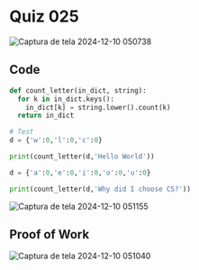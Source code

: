 # Quiz 025

![Captura de tela 2024-12-10 050738](https://github.com/user-attachments/assets/29c344e5-cb52-446e-99e2-ca4556ca6978)

## Code

```py
def count_letter(in_dict, string):
  for k in in_dict.keys():
    in_dict[k] = string.lower().count(k)
  return in_dict

# Test
d = {'w':0,'l':0,'c':0}

print(count_letter(d,'Hello World'))

d = {'a':0,'e':0,'i':0,'o':0,'u':0}

print(count_letter(d,'Why did I choose CS?'))
```

![Captura de tela 2024-12-10 051155](https://github.com/user-attachments/assets/ad10775a-6f88-4d81-809c-b54388f810ba)


## Proof of Work

![Captura de tela 2024-12-10 051040](https://github.com/user-attachments/assets/402f3c3b-2349-4bb9-9520-859d96b44037)





